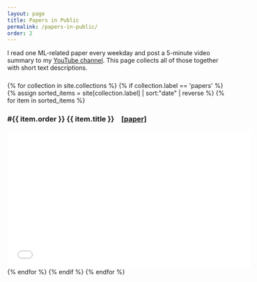```yaml
---
layout: page
title: Papers in Public
permalink: /papers-in-public/
order: 2
---
```


I read one ML-related paper every weekday and post a 5-minute video summary to my [YouTube channel](https://www.youtube.com/@papersinpublic). This page collects all of those together with short text descriptions.


<div style="margin-top: 24px">
{% for collection in site.collections %}
  {% if collection.label == 'papers' %}
  {% assign sorted_items = site[collection.label] | sort:"date" | reverse %}
  {% for item in sorted_items %}
  <div style="margin-top: 24px;">
  <h3>
    #{{ item.order }} {{ item.title }}
    <span style="font-size: 12pt; margin-left: 12px;"><a href="{{ item.paper_url }}">[paper]</a></span>
  </h3>
  <div>
  <iframe width="560" height="315" src="{{ item.video_url }}" frameborder="0" allow="accelerometer; autoplay; clipboard-write; encrypted-media; gyroscope; picture-in-picture; web-share" referrerpolicy="strict-origin-when-cross-origin" allowfullscreen></iframe>
  </div>
  </div>
  {% endfor %}
  {% endif %}
{% endfor %}
</div>
